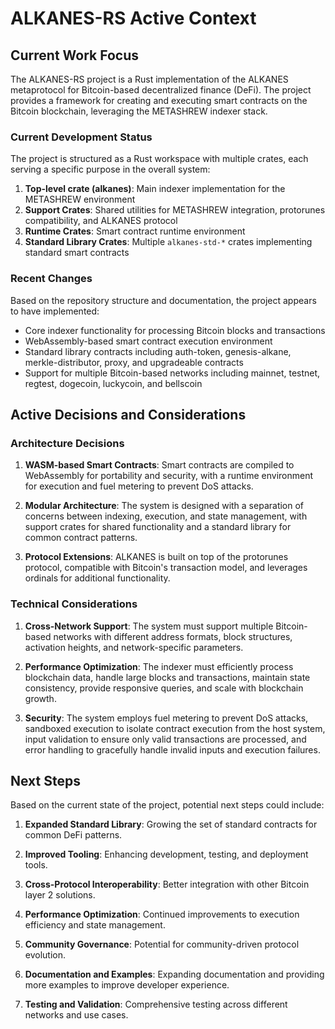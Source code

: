 # ALKANES-RS Active Context

## Current Work Focus

The ALKANES-RS project is a Rust implementation of the ALKANES metaprotocol for Bitcoin-based decentralized finance (DeFi). The project provides a framework for creating and executing smart contracts on the Bitcoin blockchain, leveraging the METASHREW indexer stack.

### Current Development Status

The project is structured as a Rust workspace with multiple crates, each serving a specific purpose in the overall system:

1. **Top-level crate (alkanes)**: Main indexer implementation for the METASHREW environment
2. **Support Crates**: Shared utilities for METASHREW integration, protorunes compatibility, and ALKANES protocol
3. **Runtime Crates**: Smart contract runtime environment
4. **Standard Library Crates**: Multiple `alkanes-std-*` crates implementing standard smart contracts

### Recent Changes

Based on the repository structure and documentation, the project appears to have implemented:

- Core indexer functionality for processing Bitcoin blocks and transactions
- WebAssembly-based smart contract execution environment
- Standard library contracts including auth-token, genesis-alkane, merkle-distributor, proxy, and upgradeable contracts
- Support for multiple Bitcoin-based networks including mainnet, testnet, regtest, dogecoin, luckycoin, and bellscoin

## Active Decisions and Considerations

### Architecture Decisions

1. **WASM-based Smart Contracts**: Smart contracts are compiled to WebAssembly for portability and security, with a runtime environment for execution and fuel metering to prevent DoS attacks.

2. **Modular Architecture**: The system is designed with a separation of concerns between indexing, execution, and state management, with support crates for shared functionality and a standard library for common contract patterns.

3. **Protocol Extensions**: ALKANES is built on top of the protorunes protocol, compatible with Bitcoin's transaction model, and leverages ordinals for additional functionality.

### Technical Considerations

1. **Cross-Network Support**: The system must support multiple Bitcoin-based networks with different address formats, block structures, activation heights, and network-specific parameters.

2. **Performance Optimization**: The indexer must efficiently process blockchain data, handle large blocks and transactions, maintain state consistency, provide responsive queries, and scale with blockchain growth.

3. **Security**: The system employs fuel metering to prevent DoS attacks, sandboxed execution to isolate contract execution from the host system, input validation to ensure only valid transactions are processed, and error handling to gracefully handle invalid inputs and execution failures.

## Next Steps

Based on the current state of the project, potential next steps could include:

1. **Expanded Standard Library**: Growing the set of standard contracts for common DeFi patterns.

2. **Improved Tooling**: Enhancing development, testing, and deployment tools.

3. **Cross-Protocol Interoperability**: Better integration with other Bitcoin layer 2 solutions.

4. **Performance Optimization**: Continued improvements to execution efficiency and state management.

5. **Community Governance**: Potential for community-driven protocol evolution.

6. **Documentation and Examples**: Expanding documentation and providing more examples to improve developer experience.

7. **Testing and Validation**: Comprehensive testing across different networks and use cases.